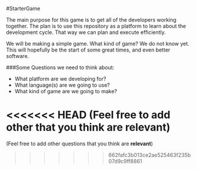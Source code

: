 #StarterGame

The main purpose for this game is to get all of the developers working together. The plan is to use this repository as a platform to learn about the development cycle. That way we can plan and execute efficiently. 

We will be making a simple game. What kind of game? We do not know yet. This will hopefully be the start of some great times, and even better software.

###Some Questions we need to think about:

- What platform are we developing for?
- What language(s) are we going to use?
- What kind of game are we going to make?

<<<<<<< HEAD
(Feel free to add other that you think are **relevant**)
=======
(Feel free to add other questions that you think are **relevant**)
>>>>>>> 662fafc3b013ce2ae525463f235b07d9c9ff8861
